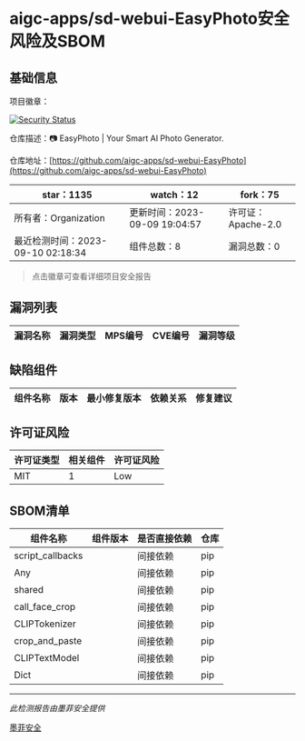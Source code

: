# aigc-apps/sd-webui-EasyPhoto安全风险及SBOM

## 基础信息

项目徽章：

[![Security Status](https://www.murphysec.com/platform3/v31/badge/1700574068838547456.svg)](https://www.murphysec.com/console/report/1699849632023887872/1700574068838547456)

仓库描述：📷 EasyPhoto | Your Smart AI Photo Generator.

仓库地址：[https://github.com/aigc-apps/sd-webui-EasyPhoto](https://github.com/aigc-apps/sd-webui-EasyPhoto)

| star：1135 | watch：12 | fork：75 |
| ----------- | -------------- | ------------ |
| 所有者：Organization | 更新时间：2023-09-09 19:04:57 | 许可证：Apache-2.0 |
| 最近检测时间：2023-09-10 02:18:34 | 组件总数：8 | 漏洞总数：0 |

> 点击徽章可查看详细项目安全报告



## 漏洞列表

| 漏洞名称 | 漏洞类型 | MPS编号 | CVE编号 | 漏洞等级 |
| ------- | ------ | ------- | ------ | ----- |





## 缺陷组件

| 组件名称 | 版本 | 最小修复版本 | 依赖关系 | 修复建议 |
| -------- | ---- | ------------ | -------- | -------- |





## 许可证风险

| 许可证类型 | 相关组件 | 许可证风险 |
| ---------- | -------- | ---------- |
|MIT|1|Low|




## SBOM清单

| 组件名称 | 组件版本 | 是否直接依赖 | 仓库 |
| -------- | -------- | ------------ | ---- |
|script_callbacks||间接依赖|pip|
|Any||间接依赖|pip|
|shared||间接依赖|pip|
|call_face_crop||间接依赖|pip|
|CLIPTokenizer||间接依赖|pip|
|crop_and_paste||间接依赖|pip|
|CLIPTextModel||间接依赖|pip|
|Dict||间接依赖|pip|


------

*此检测报告由墨菲安全提供*

[墨菲安全](www.murphysec.com)